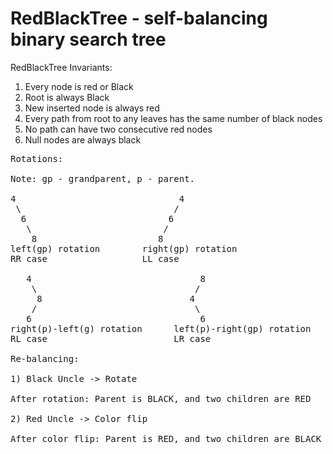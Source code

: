# RedBlackTree - self-balancing binary search tree

RedBlackTree Invariants:
1. Every node is red or Black
2. Root is always Black
3. New inserted node is always red
4. Every path from root to any leaves has the same number of black nodes
5. No path can have two consecutive red nodes
6. Null nodes are always black

<pre>
Rotations:

Note: gp - grandparent, p - parent.

4                               4                
 \                             /                   
  6                           6                    
   \                         /                      
    8                       8                       
left(gp) rotation        right(gp) rotation         
RR case                  LL case                    

   4                                8
    \                              /
     8                            4
    /                              \
   6                                6
right(p)-left(g) rotation      left(p)-right(gp) rotation
RL case                        LR case

Re-balancing:

1) Black Uncle -> Rotate 

After rotation: Parent is BLACK, and two children are RED

2) Red Uncle -> Color flip

After color flip: Parent is RED, and two children are BLACK
</pre>